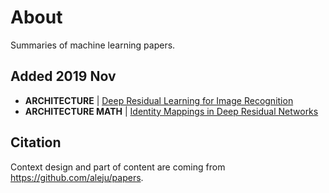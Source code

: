 # About

Summaries of machine learning papers.

## Added 2019 Nov 

 - **ARCHITECTURE**  |  [Deep Residual Learning for Image Recognition](neuralnetwork/Deep_Residual_Learning_For_Image_Recognition.md)
 - **ARCHITECTURE MATH**  |  [Identity Mappings in Deep Residual Networks](neuralnetwork/Identity_Mappings_in_Deep_Residual_Networks.md)




## Citation

Context design and part of content are coming from https://github.com/aleju/papers. 